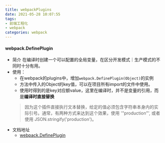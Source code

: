 ```yaml
---
title: webpackPlugins
date: 2021-05-28 10:07:55
tags:
- 前端工程化
- webpack
categories: webpack
---
```


#### webpack.DefinePlugin

* 简介
  在编译时创建一个可以配置的全局变量，在区分开发模式｜生产模式的不同时十分有用。
* 使用：
  * 在webpack的plugins中，增加`webpack.DefinePlugin(Object)`的实例
  * 方法中传入的Object的key值，可以在项目所有import的文件中使用。
  * 使用时得到的是key对应额value，这里在编译时，并不是变量的引用，而是**编译时直接替换**
  > 因为这个插件直接执行文本替换，给定的值必须包含字符串本身内的实际引号。通常，有两种方式来达到这个效果，使用 '"production"', 或者使用 JSON.stringify('production')。
* 文档地址
  * [webpack.DefinePlugin](https://v4.webpack.docschina.org/plugins/define-plugin/)
